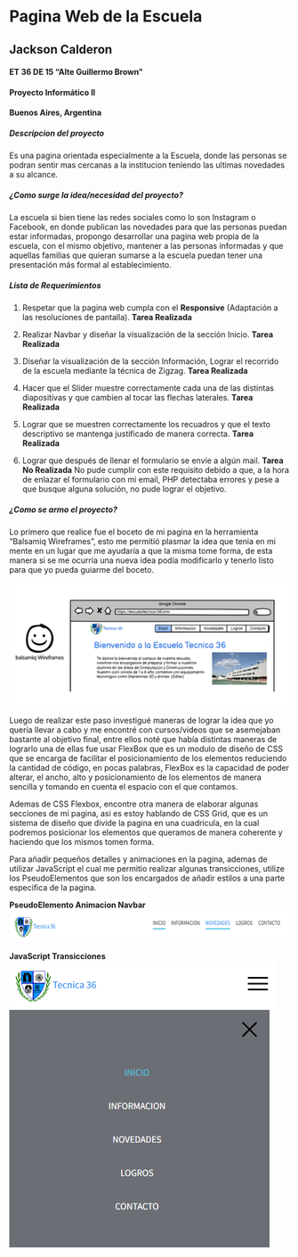 # Pagina Web de la Escuela
## Jackson Calderon
#### ET 36 DE 15 “Alte Guillermo Brown”
####  Proyecto Informático II
#### Buenos Aires, Argentina

##### Descripcion del proyecto
Es una pagina orientada especialmente a la Escuela, donde las personas se podran sentir mas cercanas a la institucion teniendo las ultimas novedades a su alcance.

##### ¿Como surge la idea/necesidad del proyecto?
La escuela si bien tiene las redes sociales como lo son Instagram o Facebook, en donde publican las novedades para que las personas puedan estar informadas, propongo desarrollar una pagina web propia de la escuela, con el mismo objetivo, mantener a las personas informadas y que aquellas familias que quieran sumarse a la escuela puedan tener una presentación más formal al establecimiento. 

##### Lista de Requerimientos
1. Respetar que la pagina web cumpla con el **Responsive** (Adaptación a las resoluciones de pantalla).
**Tarea Realizada**

2. Realizar Navbar y diseñar la visualización de la sección Inicio.
**Tarea Realizada**

3. Diseñar la visualización de la sección Información, Lograr el recorrido de la escuela mediante la técnica de Zigzag.
**Tarea Realizada**

4. Hacer que el Slider muestre correctamente cada una de las distintas diapositivas y que cambien al tocar las flechas laterales.
**Tarea Realizada**

5. Lograr que se muestren correctamente los recuadros y que el texto descriptivo se mantenga justificado de manera correcta.
**Tarea Realizada**

6. Lograr que después de llenar el formulario se envíe a algún mail.
**Tarea No Realizada**
No pude cumplir con este requisito debido a que, a la hora de enlazar el formulario con mi email, PHP detectaba errores y pese a que busque alguna solución, no pude lograr el objetivo.


##### ¿Como se armo el proyecto?
Lo primero que realice fue el boceto de mi pagina en la herramienta “Balsamiq Wireframes”, esto me permitió plasmar la idea que tenia en mi mente en un lugar que me ayudaría a que la misma tome forma, de esta manera si se me ocurría una nueva idea podía modificarlo y tenerlo listo para que yo pueda guiarme del boceto.

![Herramienta-Utilizada](balsamiqwire.png)

Luego de realizar este paso investigué maneras de lograr la idea que yo quería llevar a cabo y me encontré con cursos/videos que se asemejaban bastante al objetivo final, entre ellos noté que había distintas maneras de lograrlo una de ellas fue usar FlexBox que es un modulo de diseño de CSS que se encarga de facilitar el posicionamiento de los elementos reduciendo la cantidad de código, en pocas palabras, FlexBox es la capacidad de poder alterar, el ancho, alto y posicionamiento de los elementos de manera sencilla y tomando en cuenta el espacio con el que contamos.

Ademas de CSS Flexbox, encontre otra manera de elaborar algunas secciones de mi pagina, asi es estoy hablando de CSS Grid, que es un sistema de diseño que divide la pagina en una cuadricula, en la cual podremos posicionar los elementos que queramos de manera coherente y haciendo que los mismos tomen forma.

Para añadir pequeños detalles y animaciones en la pagina, ademas de utilizar JavaScript el cual me permitio realizar algunas transicciones, utilize los PseudoElementos que son los encargados de añadir estilos a una parte especifica de la pagina.

**PseudoElemento Animacion Navbar**
![Animacion Navbar](pseudoelements.png)

**JavaScript Transicciones**
![Transicciones](javamenu.png)  ![Herramienta-Utilizada](javamenu2.png)




